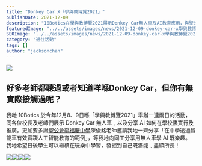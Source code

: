 ```yaml
---
title: "Donkey Car X「學與教博覽2021」"
publishDate: 2021-12-09
description: "10Botics在學與教博覽2021展示Donkey Car無人車及AI教育應用，與聖公會李福慶中學分享智能車實踐人工智能教育的範例，讓學生在玩樂中學習AI技術。"
featuredImage: "../../assets/images/news/2021-12-09-donkey-car-x學與教博覽2021/image1.png"
SEOImage: "../../assets/images/news/2021-12-09-donkey-car-x學與教博覽2021/image1.png"
category: "過往活動"
tags: []
author: "jacksonchan"
---
```


![](https://staging.10botics.com/wp-content/uploads/2023/08/a5adf595133931a26773798e00c48180-1-1024x576.jpeg)

## 好多老師都聽過或者知道咩喺Donkey Car，但你有無實際接觸過呢？

我哋 10Botics 於今年12月8、9日喺「學與教博覽2021」舉辦一連兩日的活動，同各位校長及老師們展示 Donkey Car 無人車﹑以及分享 AI 如何在學校裏實行及推廣。更加要多謝[聖公會李福慶中學](https://www.skhlfh.edu.hk/)陳俊銘老師邀請我地一齊分享「在中學透過智能車有效實踐人工智能教育的範例」，等我地向同工分享用無人車學 AI 既樂趣。我地希望日後學生可以繼續在玩樂中學習，發掘到自己既潛能﹑盡顯所長！

![](https://i0.wp.com/staging.10botics.com/wp-content/uploads/2023/08/7c5df0777783a143044a021e995ddad2-1-1024x577.jpeg?ssl=1)![](https://i1.wp.com/staging.10botics.com/wp-content/uploads/2023/08/78d745d398ef19ef1b84d67c5d4d4ed8-1-1024x577.jpeg?ssl=1)![](https://i1.wp.com/staging.10botics.com/wp-content/uploads/2023/08/394141ffb85e4aabe5e3c7f243afbba2-1-1024x768.jpeg?ssl=1)![](https://i2.wp.com/staging.10botics.com/wp-content/uploads/2023/08/caf5de7355c9f1220bbbb14d870a09b2-1-1024x577.jpeg?ssl=1)
